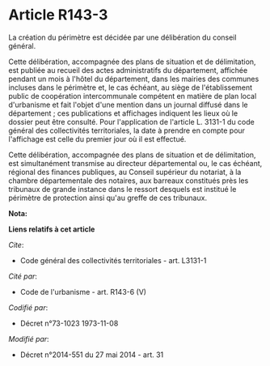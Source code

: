 # Article R143-3

La création du périmètre est décidée par une délibération du conseil général. 

Cette délibération, accompagnée des plans de situation et de délimitation, est publiée au recueil des actes administratifs du
département, affichée pendant un mois à l'hôtel du département, dans les mairies des communes incluses dans le périmètre et,
le cas échéant, au siège de l'établissement public de coopération intercommunale compétent en matière de plan local
d'urbanisme et fait l'objet d'une mention dans un journal diffusé dans le département ; ces publications et affichages
indiquent les lieux où le dossier peut être consulté. Pour l'application de l'article L. 3131-1 du code général des
collectivités territoriales, la date à prendre en compte pour l'affichage est celle du premier jour où il est effectué. 

Cette délibération, accompagnée des plans de situation et de délimitation, est simultanément transmise au   directeur
départemental ou, le cas échéant, régional des finances publiques, au Conseil supérieur du notariat, à la chambre
départementale des notaires, aux barreaux constitués près les tribunaux de grande instance dans le ressort desquels est
institué le périmètre de protection ainsi qu'au greffe de ces tribunaux.

**Nota:**



**Liens relatifs à cet article**

_Cite_:

  - Code général des collectivités territoriales - art. L3131-1

_Cité par_:

  - Code de l'urbanisme - art. R143-6 (V)

_Codifié par_:

  - Décret n°73-1023 1973-11-08

_Modifié par_:

  - Décret n°2014-551 du 27 mai 2014 - art. 31
